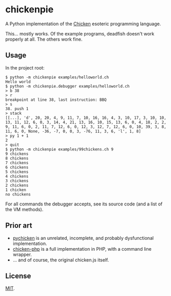 # chickenpie

A Python implementation of the [Chicken][] esoteric programming language.

This… mostly works. Of the example programs, deadfish doesn't work properly
at all. The others work fine.

## Usage
In the project root:
```console
$ python -m chickenpie examples/helloworld.ch
Hello world
$ python -m chickenpie.debugger examples/helloworld.ch
> b 38
> r
breakpoint at line 38, last instruction: BBQ
> s
38. push 1
> stack
[[...], 'd', 20, 20, 4, 9, 11, 7, 10, 16, 16, 4, 3, 10, 17, 3, 10, 10, 13, 11, 12, 6, 0, 3, 14, 4, 21, 13, 16, 10, 15, 13, 6, 0, 4, 18, 2, 2, 9, 11, 6, 0, 2, 11, 7, 12, 6, 0, 12, 3, 12, 7, 12, 6, 0, 10, 39, 3, 8, 11, 6, 0, None, -36, -7, 0, 0, 3, -76, 11, 3, 6, 'l', 1, 8]
> py 1 + 1
2
> quit
$ python -m chickenpie examples/99chickens.ch 9
9 chickens
8 chickens
7 chickens
6 chickens
5 chickens
4 chickens
3 chickens
2 chickens
1 chicken
no chickens
```

For all commands the debugger accepts, see its source code (and a list of the VM methods).

## Prior art
* [pychicken][] is an unrelated, incomplete, and probably dysfunctional implementation.
* [chicken-php][] is a full implementation in PHP, with a command line wrapper.
* ... and of course, the original chicken.js itself.

## License
[MIT](LICENSE).


[Chicken]: http://torso.me/chicken
[pychicken]: https://github.com/zjs/pychicken
[chicken-php]: https://github.com/igorw/chicken-php
